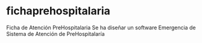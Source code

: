 # fichaprehospitalaria
Ficha de Atención PreHospitalaria
Se ha diseñar un software Emergencia de Sistema de Atención de PreHospitalaría
